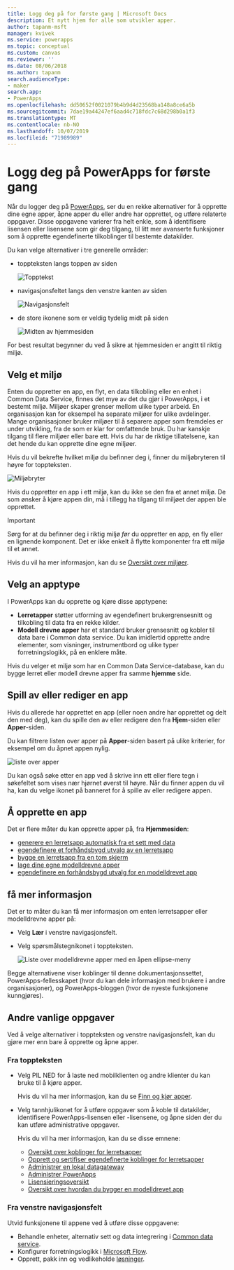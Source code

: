 ```yaml
---
title: Logg deg på for første gang | Microsoft Docs
description: Et nytt hjem for alle som utvikler apper.
author: tapanm-msft
manager: kvivek
ms.service: powerapps
ms.topic: conceptual
ms.custom: canvas
ms.reviewer: ''
ms.date: 08/06/2018
ms.author: tapanm
search.audienceType:
- maker
search.app:
- PowerApps
ms.openlocfilehash: dd50652f0021079b4b9d4d23568ba148a8ce6a5b
ms.sourcegitcommit: 7dae19a44247ef6aad4c718fdc7c68d298b0a1f3
ms.translationtype: MT
ms.contentlocale: nb-NO
ms.lasthandoff: 10/07/2019
ms.locfileid: "71989989"
---
```

# <a name="sign-in-to-powerapps-for-the-first-time"></a>Logg deg på PowerApps for første gang

Når du logger deg på [PowerApps](https://web.powerapps.com?utm_source=padocs&utm_medium=linkinadoc&utm_campaign=referralsfromdoc), ser du en rekke alternativer for å opprette dine egne apper, åpne apper du eller andre har opprettet, og utføre relaterte oppgaver. Disse oppgavene varierer fra helt enkle, som å identifisere lisensen eller lisensene som gir deg tilgang, til litt mer avanserte funksjoner som å opprette egendefinerte tilkoblinger til bestemte datakilder.

Du kan velge alternativer i tre generelle områder:

- toppteksten langs toppen av siden

    ![Topptekst](media/intro-maker-portal/header.png)

- navigasjonsfeltet langs den venstre kanten av siden

    ![Navigasjonsfelt](media/intro-maker-portal/nav-bar.png)

- de store ikonene som er veldig tydelig midt på siden

    ![Midten av hjemmesiden](media/intro-maker-portal/center-area.png)

For best resultat begynner du ved å sikre at hjemmesiden er angitt til riktig miljø.

## <a name="choose-an-environment"></a>Velg et miljø

Enten du oppretter en app, en flyt, en data tilkobling eller en enhet i Common Data Service, finnes det mye av det du gjør i PowerApps, i et bestemt miljø. Miljøer skaper grenser mellom ulike typer arbeid. En organisasjon kan for eksempel ha separate miljøer for ulike avdelinger. Mange organisasjoner bruker miljøer til å separere apper som fremdeles er under utvikling, fra de som er klar for omfattende bruk. Du har kanskje tilgang til flere miljøer eller bare ett. Hvis du har de riktige tillatelsene, kan det hende du kan opprette dine egne miljøer.

Hvis du vil bekrefte hvilket miljø du befinner deg i, finner du miljøbryteren til høyre for toppteksten.

![Miljøbryter](media/intro-maker-portal/environment-switcher.png)

Hvis du oppretter en app i ett miljø, kan du ikke se den fra et annet miljø. De som ønsker å kjøre appen din, må i tillegg ha tilgang til miljøet der appen ble opprettet.

> [!IMPORTANT]
> Sørg for at du befinner deg i riktig miljø *før* du oppretter en app, en fly eller en lignende komponent. Det er ikke enkelt å flytte komponenter fra ett miljø til et annet.

Hvis du vil ha mer informasjon, kan du se [Oversikt over miljøer](../../administrator/environments-overview.md).

## <a name="choose-an-app-type"></a>Velg an apptype

I PowerApps kan du opprette og kjøre disse apptypene:

- **Lerretapper** støtter utforming av egendefinert brukergrensesnitt og tilkobling til data fra en rekke kilder.
- **Modell drevne apper** har et standard bruker grensesnitt og kobler til data bare i Common data service. Du kan imidlertid opprette andre elementer, som visninger, instrumentbord og ulike typer forretningslogikk, på en enklere måte.

Hvis du velger et miljø som har en Common Data Service-database, kan du bygge lerret eller modell drevne apper fra samme **hjemme** side.

## <a name="play-or-edit-an-app"></a>Spill av eller rediger en app

Hvis du allerede har opprettet en app (eller noen andre har opprettet og delt den med deg), kan du spille den av eller redigere den fra **Hjem**-siden eller **Apper**-siden.

Du kan filtrere listen over apper på **Apper**-siden basert på ulike kriterier, for eksempel om du åpnet appen nylig.

![liste over apper](./media/intro-maker-portal/find-apps.png)

Du kan også søke etter en app ved å skrive inn ett eller flere tegn i søkefeltet som vises nær hjørnet øverst til høyre. Når du finner appen du vil ha, kan du velge ikonet på banneret for å spille av eller redigere appen.

## <a name="create-an-app"></a>Å opprette en app

Det er flere måter du kan opprette apper på, fra **Hjemmesiden**:

- [generere en lerretsapp automatisk fra et sett med data](data-platform-create-app.md)
- [egendefinere et forhåndsbygd utvalg av en lerretsapp](open-and-run-a-sample-app.md)
- [bygge en lerretsapp fra en tom skjerm](data-platform-create-app-scratch.md)
- [lage dine egne modelldrevne apper](../model-driven-apps/overview-model-driven-samples.md)
- [egendefinere en forhåndsbygd utvalg for en modelldrevet app](../model-driven-apps/build-first-model-driven-app.md)

## <a name="learn-more"></a>få mer informasjon

Det er to måter du kan få mer informasjon om enten lerretsapper eller modelldrevne apper på:

- Velg **Lær** i venstre navigasjonsfelt.
- Velg spørsmålstegnikonet i toppteksten.

    ![Liste over modelldrevne apper med en åpen ellipse-meny](media/intro-maker-portal/help-icon.png)

Begge alternativene viser koblinger til denne dokumentasjonssettet, PowerApps-fellesskapet (hvor du kan dele informasjon med brukere i andre organisasjoner), og PowerApps-bloggen (hvor de nyeste funksjonene kunngjøres).

## <a name="other-common-tasks"></a>Andre vanlige oppgaver

Ved å velge alternativer i toppteksten og venstre navigasjonsfelt, kan du gjøre mer enn bare å opprette og åpne apper.

### <a name="from-the-header"></a>Fra toppteksten

- Velg PIL NED for å laste ned mobilklienten og andre klienter du kan bruke til å kjøre apper.

    Hvis du vil ha mer informasjon, kan du se [Finn og kjør apper](../../user/index.md).

- Velg tannhjulikonet for å utføre oppgaver som å koble til datakilder, identifisere PowerApps-lisensen eller -lisensene, og åpne siden der du kan utføre administrative oppgaver.

    Hvis du vil ha mer informasjon, kan du se disse emnene:

  - [Oversikt over koblinger for lerretsapper](connections-list.md)
  - [Opprett og sertifiser egendefinerte koblinger for lerretsapper](register-custom-api.md)
  - [Administrer en lokal datagateway](gateway-management.md)
  - [Administrer PowerApps](../../administrator/index.md)
  - [Lisensieringsoversikt](../../administrator/pricing-billing-skus.md)
  - [Oversikt over hvordan du bygger en modelldrevet app](../model-driven-apps/model-driven-app-overview.md)

### <a name="from-the-left-navigation-bar"></a>Fra venstre navigasjonsfelt

Utvid funksjonene til appene ved å utføre disse oppgavene:

- Behandle enheter, alternativ sett og data integrering i [Common data service](../common-data-service/data-platform-intro.md).
- Konfigurer forretningslogikk i [Microsoft Flow](https://docs.microsoft.com/flow/getting-started).
- Opprett, pakk inn og vedlikeholde [løsninger](../../developer/common-data-service/introduction-solutions.md).

